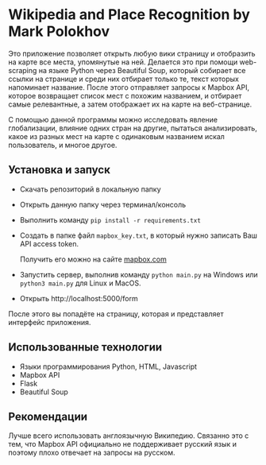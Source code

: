 # Wikipedia and Place Recognition by Mark Polokhov

Это приложение позволяет открыть любую вики страницу и отобразить на карте все места, упомянутые на ней.
Делается это при помощи web-scraping на языке Python через Beautiful Soup, который собирает все ссылки на странице и среди них отбирает только те, текст которых напоминает название.
После этого отправляет запросы к Mapbox API, которое возвращает список мест с похожим названием, и отбирает самые релевантные, а затем отображает их на карте на веб-странице. 

С помощью данной программы можно исследовать явление глобализации, влияние одних стран на другие, пытаться анализировать, какое из разных мест на карте с одинаковым названием искал пользователь, и многое другое.


## Установка и запуск

+ Скачать репозиторий в локальную папку
+ Открыть данную папку через терминал/консоль
+ Выполнить команду ```pip install -r requirements.txt```
+ Создать в папке файл ```mapbox_key.txt```, в который нужно записать Ваш API access token.
  
  Получить его можно на сайте [mapbox.com](https://www.mapbox.com/)
  
+ Запустить сервер, выполнив команду ```python main.py``` на Windows или ```python3 main.py``` для Linux и MacOS.
+ Открыть http://localhost:5000/form

После этого вы попадёте на страницу, которая и представляет интерфейс приложения.


## Использованные технологии

+ Языки программирования Python, HTML, Javascript
+ Mapbox API
+ Flask
+ Beautiful Soup

## Рекомендации

Лучше всего использовать англоязычную Википедию. Связанно это с тем, что Mapbox API официально не поддерживает русский язык и поэтому плохо отвечает на запросы на русском.
